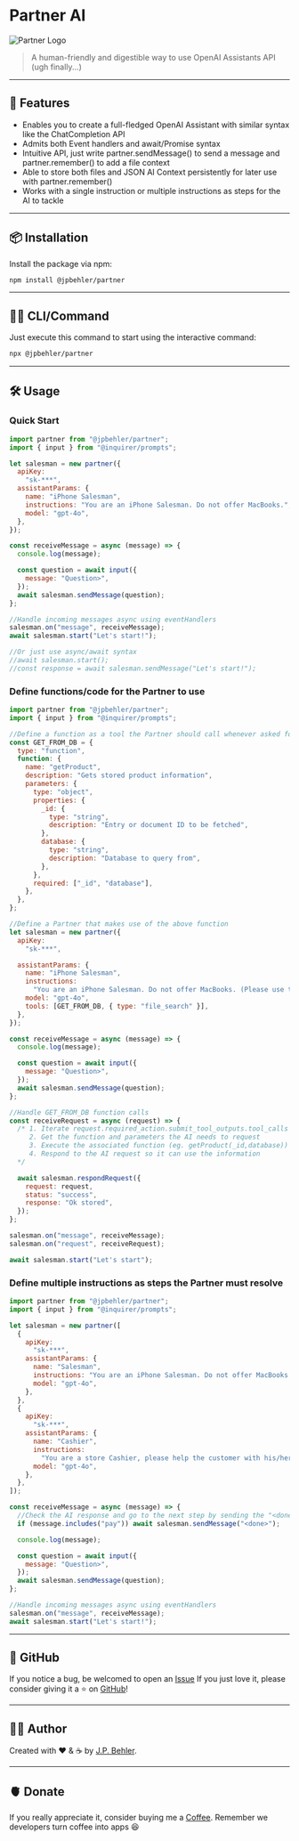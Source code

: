 # Partner AI

![Partner Logo](https://img.utdstc.com/icon/52c/db0/52cdb027fdc84505cd1205b0cded773f18227832b23de165d4a87bcbc8cc0217:100)

> A human-friendly and digestible way to use OpenAI Assistants API (ugh finally...)

---

## 🚀 Features

- Enables you to create a full-fledged OpenAI Assistant with similar syntax like the ChatCompletion API
- Admits both Event handlers and await/Promise syntax
- Intuitive API, just write partner.sendMessage() to send a message and partner.remember() to add a file context
- Able to store both files and JSON AI Context persistently for later use with partner.remember()
- Works with a single instruction or multiple instructions as steps for the AI to tackle

---

## 📦 Installation

Install the package via npm:

```bash
npm install @jpbehler/partner
```

---

## 🧑‍💻 CLI/Command

Just execute this command to start using the interactive command:

```bash
npx @jpbehler/partner
```

---

## 🛠️ Usage

### Quick Start

```javascript
import partner from "@jpbehler/partner";
import { input } from "@inquirer/prompts";

let salesman = new partner({
  apiKey:
    "sk-***",
  assistantParams: {
    name: "iPhone Salesman",
    instructions: "You are an iPhone Salesman. Do not offer MacBooks.",
    model: "gpt-4o",
  },
});

const receiveMessage = async (message) => {
  console.log(message);

  const question = await input({
    message: "Question>",
  });
  await salesman.sendMessage(question);
};

//Handle incoming messages async using eventHandlers
salesman.on("message", receiveMessage);
await salesman.start("Let's start!");

//Or just use async/await syntax
//await salesman.start();
//const response = await salesman.sendMessage("Let's start!");
```

### Define functions/code for the Partner to use

```javascript
import partner from "@jpbehler/partner";
import { input } from "@inquirer/prompts";

//Define a function as a tool the Partner should call whenever asked for a product
const GET_FROM_DB = {
  type: "function",
  function: {
    name: "getProduct",
    description: "Gets stored product information",
    parameters: {
      type: "object",
      properties: {
        _id: {
          type: "string",
          description: "Entry or document ID to be fetched",
        },
        database: {
          type: "string",
          description: "Database to query from",
        },
      },
      required: ["_id", "database"],
    },
  },
};

//Define a Partner that makes use of the above function
let salesman = new partner({
  apiKey:
    "sk-***",

  assistantParams: {
    name: "iPhone Salesman",
    instructions:
      "You are an iPhone Salesman. Do not offer MacBooks. (Please use the provided functions and files to get and recommend products)",
    model: "gpt-4o",
    tools: [GET_FROM_DB, { type: "file_search" }],
  },
});

const receiveMessage = async (message) => {
  console.log(message);

  const question = await input({
    message: "Question>",
  });
  await salesman.sendMessage(question);
};

//Handle GET_FROM_DB function calls
const receiveRequest = async (request) => {
  /* 1. Iterate request.required_action.submit_tool_outputs.tool_calls
     2. Get the function and parameters the AI needs to request
     3. Execute the associated function (eg. getProduct(_id,database))
     4. Respond to the AI request so it can use the information
  */

  await salesman.respondRequest({
    request: request,
    status: "success",
    response: "Ok stored",
  });
};

salesman.on("message", receiveMessage);
salesman.on("request", receiveRequest);

await salesman.start("Let's start");
```

### Define multiple instructions as steps the Partner must resolve

```javascript
import partner from "@jpbehler/partner";
import { input } from "@inquirer/prompts";

let salesman = new partner([
  {
    apiKey:
      "sk-***",
    assistantParams: {
      name: "Salesman",
      instructions: "You are an iPhone Salesman. Do not offer MacBooks.",
      model: "gpt-4o",
    },
  },
  {
    apiKey:
      "sk-***",
    assistantParams: {
      name: "Cashier",
      instructions:
        "You are a store Cashier, please help the customer with his/her payment.",
      model: "gpt-4o",
    },
  },
]);

const receiveMessage = async (message) => {
  //Check the AI response and go to the next step by sending the "<done>" special code
  if (message.includes("pay")) await salesman.sendMessage("<done>");

  console.log(message);

  const question = await input({
    message: "Question>",
  });
  await salesman.sendMessage(question);
};

//Handle incoming messages async using eventHandlers
salesman.on("message", receiveMessage);
await salesman.start("Let's start!");
```
---

## 🌟 GitHub

If you notice a bug, be welcomed to open an [Issue](https://github.com/juampignr/partner)
If you just love it, please consider giving it a ⭐ on [GitHub](https://github.com/juampignr/partner)!

---

## 🧑‍💻 Author

Created with ❤️ & ☕ by [J.P. Behler](https://www.linkedin.com/in/juanpablobehler/).

---

## 🫀 Donate

If you really appreciate it, consider buying me a [Coffee](https://buymeacoffee.com/jpbehler). Remember we developers turn coffee into apps 😆
